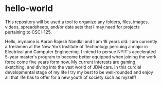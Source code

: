 # hello-world
This repository will be used a tool to organize any folders, files, images, videos, spreadsheets, and/or data sets that I may need for projects pertaining to CSCI-125.

Hello, myname is Aaron Rajesh Nandlal and I am 18 years old. I am currently a freshmen at the New York Institute of Technology persuing a major in Electrical and Computer Engineering. I intend to persue NYIT's accelerated 5-year master's program to become better equipped when joining the work force come five years form now. My current interests are gaming, sketching, and diving into the vast world of JDM cars. In this curcial developmental stage of my life I try my best to be well-rounded and enjoy all that life has to offer for a new youth of society such as myself!
